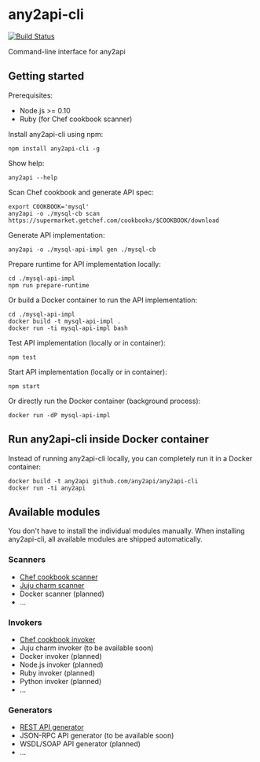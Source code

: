 # any2api-cli

[![Build Status](https://travis-ci.org/any2api/any2api-cli.svg?branch=master)](https://travis-ci.org/any2api/any2api-cli)

Command-line interface for any2api



## Getting started

Prerequisites:

* Node.js >= 0.10
* Ruby (for Chef cookbook scanner)

Install any2api-cli using npm:

    npm install any2api-cli -g

Show help:

    any2api --help

Scan Chef cookbook and generate API spec:

    export COOKBOOK='mysql'
    any2api -o ./mysql-cb scan https://supermarket.getchef.com/cookbooks/$COOKBOOK/download

Generate API implementation:

    any2api -o ./mysql-api-impl gen ./mysql-cb

Prepare runtime for API implementation locally:

    cd ./mysql-api-impl
    npm run prepare-runtime
    
Or build a Docker container to run the API implementation:

    cd ./mysql-api-impl
    docker build -t mysql-api-impl .
    docker run -ti mysql-api-impl bash

Test API implementation (locally or in container):

    npm test

Start API implementation (locally or in container):

    npm start

Or directly run the Docker container (background process):

    docker run -dP mysql-api-impl



## Run any2api-cli inside Docker container

Instead of running any2api-cli locally, you can completely run it in a Docker container:

    docker build -t any2api github.com/any2api/any2api-cli
    docker run -ti any2api



## Available modules

You don't have to install the individual modules manually. When installing any2api-cli, all available modules are shipped automatically.

### Scanners

* [Chef cookbook scanner](https://github.com/any2api/any2api-scanner-chef)
* [Juju charm scanner](https://github.com/any2api/any2api-scanner-juju)
* Docker scanner (planned)
* ...

### Invokers

* [Chef cookbook invoker](https://github.com/any2api/any2api-invoker-chef)
* Juju charm invoker (to be available soon)
* Docker invoker (planned)
* Node.js invoker (planned)
* Ruby invoker (planned)
* Python invoker (planned)
* ...

### Generators

* [REST API generator](https://github.com/any2api/any2api-generator-rest)
* JSON-RPC API generator (to be available soon)
* WSDL/SOAP API generator (planned)
* ...
